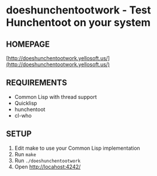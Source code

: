# doeshunchentootwork - Test Hunchentoot on your system

## HOMEPAGE

[http://doeshunchentootwork.yellosoft.us/](http://doeshunchentootwork.yellosoft.us/)

## REQUIREMENTS

 - Common Lisp with thread support
 - Quicklisp
 - hunchentoot
 - cl-who

## SETUP

 1. Edit make to use your Common Lisp implementation
 2. Run `make`
 3. Run `./doeshunchentootwork`
 4. Open [http://locahost:4242/](http://locahost:4242/)